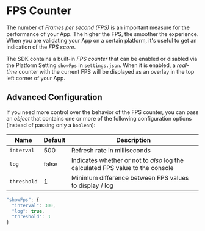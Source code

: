 # FPS Counter

The number of *Frames per second (FPS)* is an important measure for the performance of your App. The higher the FPS, the smoother the experience. When you are validating your App on a certain platform, it's useful to get an indication of the *FPS score*.

The SDK contains a built-in *FPS counter* that can be enabled or disabled via the Platform Setting `showFps` in `settings.json`. When it is enabled, a *real-time* counter with the current FPS will be displayed as an overlay in the top left corner of your App.

## Advanced Configuration

If you need more control over the behavior of the FPS counter, you can pass an *object* that contains one or more of the following configuration options (instead of passing only a `boolean`):

| Name | Default | Description |
|---|---|---|
| `interval` | 500 | Refresh rate in milliseconds |
| `log` | false | Indicates whether or not to *also* log the calculated FPS value to the console |
| `threshold` | 1 | Minimum difference between FPS values to display / log |

```js
"showFps": {
  "interval": 300,
  "log": true,
  "threshold": 3
}
```
